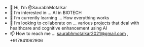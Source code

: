- 👋 Hi, I’m @SaurabhMotalkar
- 👀 I’m interested in ... AI in BIOTECH 
- 🌱 I’m currently learning ... How everything works
- 💞️ I’m looking to collaborate on ... various projects that deal with healthcare and cognitive enhancement using AI 
- 📫 How to reach me ... saurabhmotalkar2021@gmail.com , +917841062906

<!---
SaurabhMotalkar/SaurabhMotalkar is a ✨ special ✨ repository because its `README.md` (this file) appears on your GitHub profile.
You can click the Preview link to take a look at your changes.
--->
